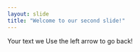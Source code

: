 ```yaml
---
layout: slide
title: "Welcome to our second slide!"
---
```

Your text we
Use the left arrow to go back!
